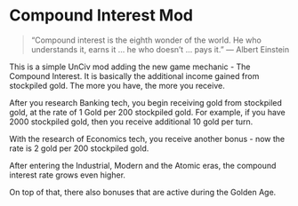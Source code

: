 # Compound Interest Mod

> “Compound interest is the eighth wonder of the world. He who understands it, earns it … he who doesn’t … pays it.” ― Albert Einstein

This is a simple UnCiv mod adding the new game mechanic - The Compound Interest. It is basically the additional income gained from stockpiled gold. The more you have, the more you receive.

After you research Banking tech, you begin receiving gold from stockpiled gold, at the rate of 1 Gold per 200 stockpiled gold. For example, if you have 2000 stockpiled gold, then you receive additional 10 gold per turn.

With the research of Economics tech, you receive another bonus - now the rate is 2 gold per 200 stockpiled gold.

After entering the Industrial, Modern and the Atomic eras, the compound interest rate grows even higher.

On top of that, there also bonuses that are active during the Golden Age.